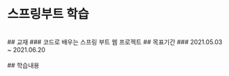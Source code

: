 # 스프링부트 학습
<br>
## 교재
### 코드로 배우는 스프링 부트 웹 프로젝트
## 목표기간
### 2021.05.03 ~ 2021.06.20
<br>
<br>
## 학습내용
